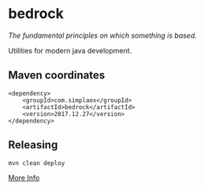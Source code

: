 # bedrock

*The fundamental principles on which something is based.*

Utilities for modern java development. 

## Maven coordinates

    <dependency>
        <groupId>com.simplaex</groupId>
        <artifactId>bedrock</artifactId>
        <version>2017.12.27</version>
    </dependency>

## Releasing

    mvn clean deploy

[More Info](http://central.sonatype.org/pages/apache-maven.html#performing-a-release-deployment) 
